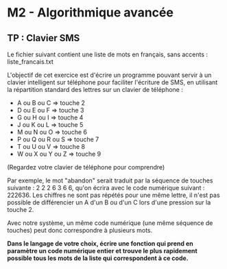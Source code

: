 # M2 - Algorithmique avancée

## TP : Clavier SMS

Le fichier suivant contient une liste de mots en français, sans accents : liste_francais.txt

L'objectif de cet exercice est d'écrire un programme pouvant servir à un clavier intelligent sur téléphone pour faciliter l'écriture de SMS, en utilisant la répartition standard des lettres sur un clavier de téléphone :

- A ou B ou C => touche 2
- D ou E ou F => touche 3
- G ou H ou I => touche 4
- J ou K ou L => touche 5
- M ou N ou O => touche 6
- P ou Q ou R ou S => touche 7
- T ou U ou V => touche 8
- W ou X ou Y ou Z => touche 9

(Regardez votre clavier de téléphone pour comprendre)

Par exemple, le mot "abandon" serait traduit par la séquence de touches suivante : 2 2 2 6 3 6 6, qu'on écrira avec le code numérique suivant : 222636. Les chiffres ne sont pas répétés pour une même lettre, il n'est pas possible de différencier un A d'un B ou d'un C lors d'une pression sur la touche 2.

Avec notre système, un même code numérique (une même séquence de touches) peut donc correspondre à plusieurs mots.

**Dans le langage de votre choix, écrire une fonction qui prend en paramètre un code numérique entier et trouve le plus rapidement possible tous les mots de la liste qui correspondent à ce code.**
